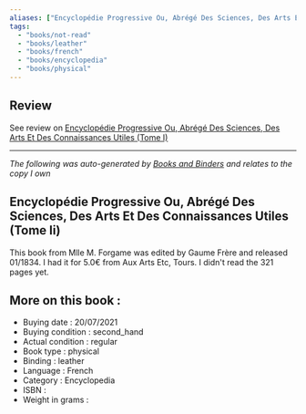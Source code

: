 ```yaml
---
aliases: ["Encyclopédie Progressive Ou, Abrégé Des Sciences, Des Arts Et Des Connaissances Utiles (Tome II)"] 
tags: 
  - "books/not-read" 
  - "books/leather" 
  - "books/french"
  - "books/encyclopedia"
  - "books/physical"
---
```

## Review
See review on [Encyclopédie Progressive Ou, Abrégé Des Sciences, Des Arts Et Des Connaissances Utiles (Tome I)](Encyclopédie%20Progressive%20Ou,%20Abrégé%20Des%20Sciences,%20Des%20Arts%20Et%20Des%20Connaissances%20Utiles%20(Tome%20I)%20-%20Mlle%20M.%20Forgame.md)

---
_The following was auto-generated by [Books and Binders](Books%20and%20Binders.md) and relates to the copy I own_
## Encyclopédie Progressive Ou, Abrégé Des Sciences, Des Arts Et Des Connaissances Utiles (Tome Ii)
This book from Mlle M. Forgame was edited by Gaume Frère and released 01/1834. I had it for 5.0€ from Aux Arts Etc, Tours. I didn't read the 321 pages yet.

## More on this book :
- Buying date : 20/07/2021
- Buying condition : second_hand
- Actual condition : regular
- Book type : physical
- Binding : leather
- Language : French
- Category : Encyclopedia
- ISBN : 
- Weight in grams : 
